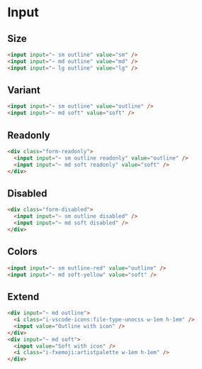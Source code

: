 # Input

## Size

```html
<input input="~ sm outline" value="sm" />
<input input="~ md outline" value="md" />
<input input="~ lg outline" value="lg" />
```

## Variant

```html
<input input="~ sm outline" value="outline" />
<input input="~ md soft" value="soft" />
```

## Readonly

```html
<div class="form-readonly">
  <input input="~ sm outline readonly" value="outline" />
  <input input="~ md soft readonly" value="soft" />
</div>
```

## Disabled

```html
<div class="form-disabled">
  <input input="~ sm outline disabled" />
  <input input="~ md soft disabled" />
</div>
```

## Colors

```html
<input input="~ sm outline-red" value="outline" />
<input input="~ md soft-yellow" value="soft" />
```

## Extend

```html
<div input="~ md outline">
  <i class="i-vscode-icons:file-type-unocss w-1em h-1em" />
  <input value="Outline with icon" />
</div>
<div input="~ md soft">
  <input value="Soft with icon" />
  <i class="i-fxemoji:artistpalette w-1em h-1em" />
</div>
```

